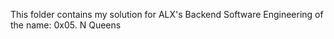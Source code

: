 This folder contains my solution for ALX's Backend Software Engineering of the name: 0x05. N Queens
